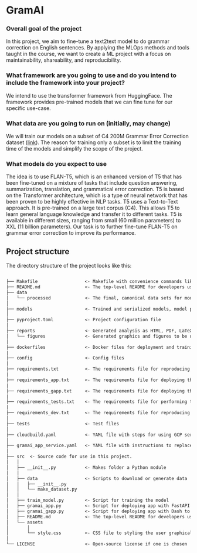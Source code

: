 # GramAI

### Overall goal of the project
In this project, we aim to fine-tune a text2text model to do grammar correction on English sentences. By applying the MLOps methods and tools taught in the course, we want to create a ML project with a focus on maintainability, shareability, and reproducibility.
### What framework are you going to use and do you intend to include the framework into your project?
We intend to use the transformer framework from HuggingFace. The framework provides pre-trained models that we can fine tune for our specific use-case.
### What data are you going to run on (initially, may change)
We will train our models on a subset of C4 200M Grammar Error Correction dataset ([link](https://huggingface.co/datasets/liweili/c4_200m)).
The reason for training only a subset is to limit the training time of the models and simplify the scope of the project. 
### What models do you expect to use
The idea is to use FLAN-T5, which  is an enhanced version of T5 that has been fine-tuned on a mixture of tasks that include question answering, summarization, translation, and grammatical error correction. T5 is based on the Transformer architecture, which is a type of neural network that has been proven to be highly effective in NLP tasks. T5 uses a Text-to-Text approach. It is pre-trained on a large text corpus (C4). This allows T5 to learn general language knowledge and transfer it to different tasks. T5 is available in different sizes, ranging from small (60 million parameters) to XXL (11 billion parameters). Our task is to further fine-tune FLAN-T5 on grammar error correction to improve its performance.


## Project structure

The directory structure of the project looks like this:

```txt

├── Makefile                  <- Makefile with convenience commands like `make data` or `make train`
├── README.md                 <- The top-level README for developers using this project.
├── data
│   └── processed             <- The final, canonical data sets for modeling.
│
├── models                    <- Trained and serialized models, model predictions, or model summaries
│
├── pyproject.toml            <- Project configuration file
│
├── reports                   <- Generated analysis as HTML, PDF, LaTeX, etc.
│   └── figures               <- Generated graphics and figures to be used in reporting
│
├── dockerfiles               <- Docker files for deployment and training
|
├── config                    <- Config files
|
├── requirements.txt          <- The requirements file for reproducing the analysis environment
|
├── requirements_app.txt      <- The requirements file for deploying the FastAPI based app
|
├── requirements_gapp.txt     <- The requirements file for deploying the graphical based app
|
├── requirements_tests.txt    <- The requirements file for performing tests
|
├── requirements_dev.txt      <- The requirements file for reproducing the analysis environment
│
├── tests                     <- Test files
│
├── cloudbuild.yaml           <- YAML file with steps for using GCP services
│
├── gramai_app_service.yaml   <- YAML file with instructions to replace a service
│
├── src  <- Source code for use in this project.
│   │
│   ├── __init__.py           <- Makes folder a Python module
│   │
│   ├── data                  <- Scripts to download or generate data
│   │   ├── __init__.py
│   │   └── make_dataset.py
│   │
│   ├── train_model.py        <- Script for training the model
│   ├── gramai_app.py         <- Script for deploying app with FastAPI
│   ├── gramai_gapp.py        <- Script for deploying app with Dash to produce a graphical interface for users
│   ├── README.md             <- The top-level README for developers using this project.
│   └── assets
│       │
│       └── style.css         <- CSS file to styling the user graphical app
│
└── LICENSE                   <- Open-source license if one is chosen
```
